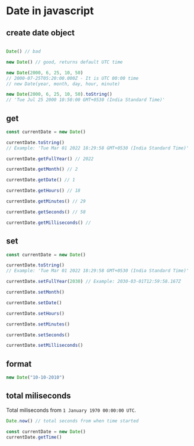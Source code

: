 # Date in javascript

## create date object

```js

Date() // bad

new Date() // good, returns default UTC time

new Date(2000, 6, 25, 10, 50) 
// 2000-07-25T05:20:00.000Z - It is UTC 00:00 time
// new Date(year, month, day, hour, minute)

new Date(2000, 6, 25, 10, 50).toString()
// 'Tue Jul 25 2000 10:50:00 GMT+0530 (India Standard Time)'
```

## get 

```js
const currentDate = new Date()

currentDate.toString()
// Example: 'Tue Mar 01 2022 18:29:58 GMT+0530 (India Standard Time)'

currentDate.getFullYear() // 2022

currentDate.getMonth() // 2

currentDate.getDate() // 1

currentDate.getHours() // 18

currentDate.getMinutes() // 29

currentDate.getSeconds() // 58

currentDate.getMilliseconds() // 
```

## set 

```js
const currentDate = new Date()

currentDate.toString()
// Example: 'Tue Mar 01 2022 18:29:58 GMT+0530 (India Standard Time)'

currentDate.setFullYear(2030) // Example: 2030-03-01T12:59:58.167Z

currentDate.setMonth()

currentDate.setDate()

currentDate.setHours()

currentDate.setMinutes()

currentDate.setSeconds()

currentDate.setMilliseconds()
```

## format

```js
new Date("10-10-2010")
```

## total miliseconds

Total miliseconds from `1 January 1970 00:00:00 UTC`.

```js
Date.now() // total seconds from when time started 

const currentDate = new Date()
currentDate.getTime()
```
